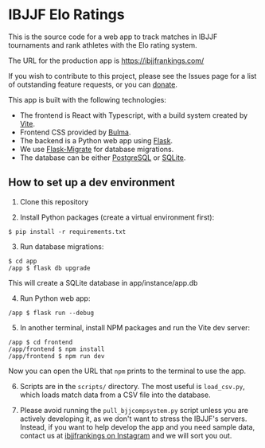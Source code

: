 # IBJJF Elo Ratings

This is the source code for a web app to track matches in IBJJF tournaments and rank athletes with the Elo rating system.

The URL for the production app is https://ibjjfrankings.com/

If you wish to contribute to this project, please see the Issues page for a list of outstanding feature requests, or you can [donate](https://ko-fi.com/ibjjfrankings).

This app is built with the following technologies:

* The frontend is React with Typescript, with a build system created by [Vite](https://vite.dev/).
* Frontend CSS provided by [Bulma](https://bulma.io/).
* The backend is a Python web app using [Flask](https://flask.palletsprojects.com/en/stable/).
* We use [Flask-Migrate](https://flask-migrate.readthedocs.io/en/latest/) for database migrations.
* The database can be either [PostgreSQL](https://www.postgresql.org/) or [SQLite](https://www.sqlite.org/).

## How to set up a dev environment

1. Clone this repository

2. Install Python packages (create a virtual environment first):

```
$ pip install -r requirements.txt
```

3. Run database migrations:

```
$ cd app
/app $ flask db upgrade
```

This will create a SQLite database in app/instance/app.db

4. Run Python web app:

```
/app $ flask run --debug
```

5. In another terminal, install NPM packages and run the Vite dev server:

```
/app $ cd frontend
/app/frontend $ npm install
/app/frontend $ npm run dev
```

Now you can open the URL that `npm` prints to the terminal to use the app.

6. Scripts are in the `scripts/` directory. The most useful is `load_csv.py`, which loads match data from a CSV file into the database.

7. Please avoid running the `pull_bjjcompsystem.py` script unless you are actively developing it, as we don't want to stress the IBJJF's servers. Instead, if you want to help develop the app and you need sample data, contact us at [ibjjfrankings on Instagram](https://www.instagram.com/ibjjfrankings/) and we will sort you out.

